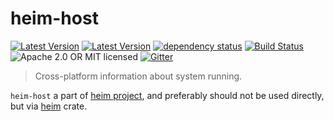 # heim-host

[![Latest Version](https://img.shields.io/crates/v/heim-host.svg)](https://crates.io/crates/heim-host)
[![Latest Version](https://docs.rs/heim-host/badge.svg)](https://docs.rs/heim-host)
[![dependency status](https://deps.rs/crate/heim-host/0.0.7/status.svg)](https://deps.rs/crate/heim-host/0.0.7)
[![Build Status](https://dev.azure.com/heim-rs/heim/_apis/build/status/heim-rs.heim?branchName=master)](https://dev.azure.com/heim-rs/heim/_build/latest?definitionId=1&branchName=master)
![Apache 2.0 OR MIT licensed](https://img.shields.io/badge/license-Apache2.0%2FMIT-blue.svg)
[![Gitter](https://badges.gitter.im/heim-rs/heim.svg)](https://gitter.im/heim-rs/heim)

> Cross-platform information about system running.

`heim-host` a part of [heim project](https://github.com/heim-rs),
and preferably should not be used directly,
but via [heim](https://crates.io/crates/heim) crate.
